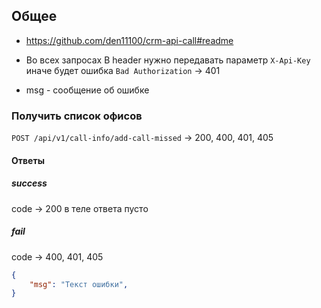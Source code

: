 ## Общее
* https://github.com/den11100/crm-api-call#readme
* Во всех запросах В header нужно передавать параметр `X-Api-Key` иначе будет ошибка `Bad Authorization` → 401

* msg - сообщение об ошибке


### Получить список офисов
`POST /api/v1/call-info/add-call-missed` → 200, 400, 401, 405

#### Ответы
##### success
code → 200
в теле ответа пусто


##### fail
code → 400, 401, 405
```json
{
    "msg": "Текст ошибки",   
}
```
